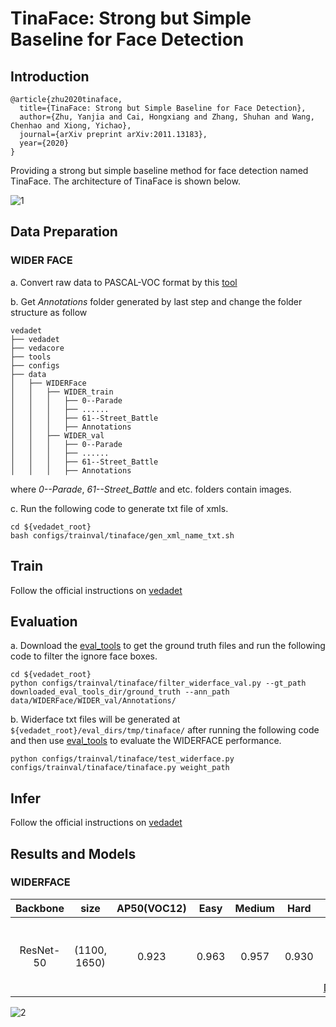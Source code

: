# TinaFace: Strong but Simple Baseline for Face Detection

## Introduction
```
@article{zhu2020tinaface,
  title={TinaFace: Strong but Simple Baseline for Face Detection},
  author={Zhu, Yanjia and Cai, Hongxiang and Zhang, Shuhan and Wang, Chenhao and Xiong, Yichao},
  journal={arXiv preprint arXiv:2011.13183},
  year={2020}
}
```

Providing a strong but simple baseline method for face detection named TinaFace. The architecture of TinaFace is shown below.

![1](./imgs/model.png)

## Data Preparation

### WIDER FACE
a. Convert raw data to PASCAL-VOC format by this [tool](https://github.com/akofman/wider-face-pascal-voc-annotations)

b. Get *Annotations* folder generated by last step and change the folder structure as follow
```plain
vedadet
├── vedadet
├── vedacore
├── tools
├── configs
├── data
│   ├── WIDERFace
│   │   ├── WIDER_train
│   │   │   ├── 0--Parade
│   │   │   ├── ......
│   │   │   ├── 61--Street_Battle
│   │   │   ├── Annotations
│   │   ├── WIDER_val
│   │   │   ├── 0--Parade
│   │   │   ├── ......
│   │   │   ├── 61--Street_Battle
│   │   │   ├── Annotations
```
where *0--Parade*, *61--Street_Battle* and etc. folders contain images.

c. Run the following code to generate txt file of xmls.
```shell
cd ${vedadet_root}
bash configs/trainval/tinaface/gen_xml_name_txt.sh
```

## Train
Follow the official instructions on [vedadet](https://github.com/Media-Smart/vedadet) 

## Evaluation
a. Download the [eval_tools](http://shuoyang1213.me/WIDERFACE/support/eval_script/eval_tools.zip) to get the ground truth files and run
the following code to filter the ignore face boxes.
```shell
cd ${vedadet_root}
python configs/trainval/tinaface/filter_widerface_val.py --gt_path downloaded_eval_tools_dir/ground_truth --ann_path data/WIDERFace/WIDER_val/Annotations/
```

b. Widerface txt files will be generated at `${vedadet_root}/eval_dirs/tmp/tinaface/` after running the following code and then use [eval_tools](http://shuoyang1213.me/WIDERFACE/support/eval_script/eval_tools.zip) to evaluate the WIDERFACE performance.
```shell
python configs/trainval/tinaface/test_widerface.py configs/trainval/tinaface/tinaface.py weight_path
```

## Infer
Follow the official instructions on [vedadet](https://github.com/Media-Smart/vedadet) 

## Results and Models

### WIDERFACE

| Backbone  |  size  | AP50(VOC12) | Easy | Medium | Hard | Download |
|:---------:|:-------:|:-------:|:--------:|:--------------:|:------:|:--------:|
| ResNet-50 | (1100, 1650) |   0.923   | 0.963  |  0.957   |  0.930  | model weights on [Google Drive](https://drive.google.com/file/d/1zU738coEVDBkLBUa4hvJUucL7dcSBT7v/view?usp=sharing) and [Baidu Drive(z4gu)](https://pan.baidu.com/s/12flU7IX-2pNRKTZEeYiQ1Q)|

![2](./imgs/results.png)
